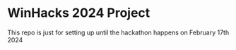 # WinHacks 2024 Project

This repo is just for setting up until the hackathon happens on February 17th 2024
